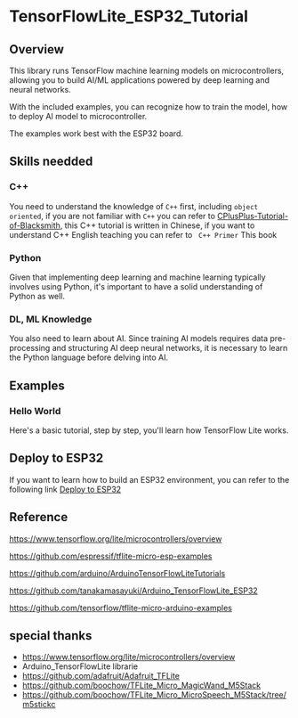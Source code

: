 # **TensorFlowLite_ESP32_Tutorial**



## **Overview**

This library runs TensorFlow machine learning models on microcontrollers, allowing you to build AI/ML applications powered by deep learning and neural networks. 

With the included examples, you can recognize how to train the model, how to deploy AI model to microcontroller.

The examples work best with the ESP32 board.

## **Skills needded**
### **C++**
You need to understand the knowledge of `C++` first, including `object oriented`, if you are not familiar with `C++` you can refer to [
CPlusPlus-Tutorial-of-Blacksmith](https://github.com/chioujryu/CPlusPlus-Tutorial-of-Blacksmith), this C++ tutorial is written in Chinese, if you want to understand C++ English teaching you can refer to ` C++ Primer` This book

### **Python**
Given that implementing deep learning and machine learning typically involves using Python, it's important to have a solid understanding of Python as well.

### **DL, ML Knowledge**
You also need to learn about AI. Since training AI models requires data pre-processing and structuring AI deep neural networks, it is necessary to learn the Python language before delving into AI.

## **Examples**

### Hello World
Here's a basic tutorial, step by step, you'll learn how TensorFlow Lite works.

## **Deploy to ESP32**
If you want to learn how to build an ESP32 environment, you can refer to the following link [Deploy to ESP32](examples\01_hello_world_sinewave\README.md)


## **Reference**
https://www.tensorflow.org/lite/microcontrollers/overview

https://github.com/espressif/tflite-micro-esp-examples

https://github.com/arduino/ArduinoTensorFlowLiteTutorials

https://github.com/tanakamasayuki/Arduino_TensorFlowLite_ESP32

https://github.com/tensorflow/tflite-micro-arduino-examples


## **special thanks**

- https://www.tensorflow.org/lite/microcontrollers/overview
- Arduino_TensorFlowLite librarie
- https://github.com/adafruit/Adafruit_TFLite
- https://github.com/boochow/TFLite_Micro_MagicWand_M5Stack
- https://github.com/boochow/TFLite_Micro_MicroSpeech_M5Stack/tree/m5stickc
